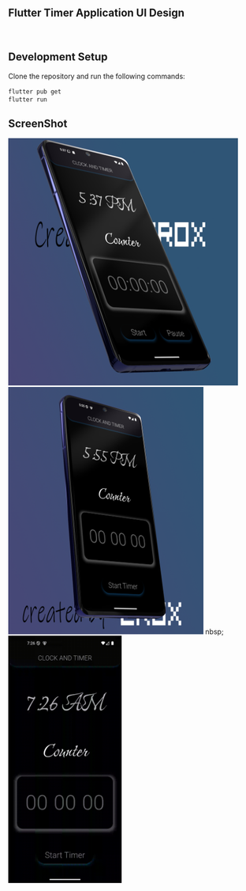 ## Flutter Timer Application UI Design 


<br>

## Development Setup
Clone the repository and run the following commands:
```
flutter pub get
flutter run
```

## ScreenShot

<img src="assets/img/samsung-galaxy-coin-spin.png" height="500em" />&nbsp;<img src="assets/img/samsung-galaxy-tilted-zoom-out.png" height="500em" />
nbsp;<img src="assets/img/untitled.gif" height="500em" />
